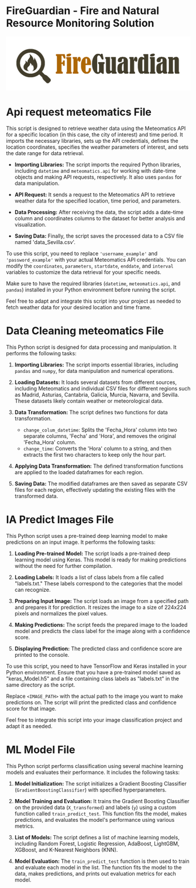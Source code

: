 # FireGuardian - Fire and Natural Resource Monitoring Solution

![FireGuardian Logo](FG-logo-5.png)


# Api request meteomatics File

This script is designed to retrieve weather data using the Meteomatics API for a specific location (in this case, the city of interest) and time period. It imports the necessary libraries, sets up the API credentials, defines the location coordinates, specifies the weather parameters of interest, and sets the date range for data retrieval.

- **Importing Libraries:** The script imports the required Python libraries, including `datetime` and `meteomatics.api` for working with date-time objects and making API requests, respectively. It also uses `pandas` for data manipulation.

- **API Request:** It sends a request to the Meteomatics API to retrieve weather data for the specified location, time period, and parameters.

- **Data Processing:** After receiving the data, the script adds a date-time column and coordinates columns to the dataset for better analysis and visualization.

- **Saving Data:** Finally, the script saves the processed data to a CSV file named 'data_Sevilla.csv'.

To use this script, you need to replace `'username_example'` and `'password_example'` with your actual Meteomatics API credentials. You can modify the `coordinates`, `parameters`, `startdate`, `enddate`, and `interval` variables to customize the data retrieval for your specific needs.

Make sure to have the required libraries (`datetime`, `meteomatics.api`, and `pandas`) installed in your Python environment before running the script.

Feel free to adapt and integrate this script into your project as needed to fetch weather data for your desired location and time frame.

# Data Cleaning meteomatics File

This Python script is designed for data processing and manipulation. It performs the following tasks:

1. **Importing Libraries:** The script imports essential libraries, including `pandas` and `numpy`, for data manipulation and numerical operations.

2. **Loading Datasets:** It loads several datasets from different sources, including Meteomatics and individual CSV files for different regions such as Madrid, Asturias, Cantabria, Galicia, Murcia, Navarra, and Sevilla. These datasets likely contain weather or meteorological data.

3. **Data Transformation:** The script defines two functions for data transformation. 
   - `change_colum_datetime`: Splits the 'Fecha_Hora' column into two separate columns, 'Fecha' and 'Hora', and removes the original 'Fecha_Hora' column.
   - `change_time`: Converts the 'Hora' column to a string, and then extracts the first two characters to keep only the hour part.

4. **Applying Data Transformation:** The defined transformation functions are applied to the loaded dataframes for each region.

5. **Saving Data:** The modified dataframes are then saved as separate CSV files for each region, effectively updating the existing files with the transformed data.

# IA Predict Images File

This Python script uses a pre-trained deep learning model to make predictions on an input image. It performs the following tasks:

1. **Loading Pre-trained Model:** The script loads a pre-trained deep learning model using Keras. This model is ready for making predictions without the need for further compilation.

2. **Loading Labels:** It loads a list of class labels from a file called "labels.txt." These labels correspond to the categories that the model can recognize.

3. **Preparing Input Image:** The script loads an image from a specified path and prepares it for prediction. It resizes the image to a size of 224x224 pixels and normalizes the pixel values.

4. **Making Predictions:** The script feeds the prepared image to the loaded model and predicts the class label for the image along with a confidence score.

5. **Displaying Prediction:** The predicted class and confidence score are printed to the console.

To use this script, you need to have TensorFlow and Keras installed in your Python environment. Ensure that you have a pre-trained model saved as "keras_Model.h5" and a file containing class labels as "labels.txt" in the same directory as the script.

Replace `<IMAGE_PATH>` with the actual path to the image you want to make predictions on. The script will print the predicted class and confidence score for that image.

Feel free to integrate this script into your image classification project and adapt it as needed.


# ML Model File

This Python script performs classification using several machine learning models and evaluates their performance. It includes the following tasks:

1. **Model Initialization:** The script initializes a Gradient Boosting Classifier (`GradientBoostingClassifier`) with specified hyperparameters.

2. **Model Training and Evaluation:** It trains the Gradient Boosting Classifier on the provided data (`X_transformed`) and labels (`y`) using a custom function called `train_predict_test`. This function fits the model, makes predictions, and evaluates the model's performance using various metrics.

3. **List of Models:** The script defines a list of machine learning models, including Random Forest, Logistic Regression, AdaBoost, LightGBM, XGBoost, and K-Nearest Neighbors (KNN).

4. **Model Evaluation:** The `train_predict_test` function is then used to train and evaluate each model in the list. The function fits the model to the data, makes predictions, and prints out evaluation metrics for each model.
